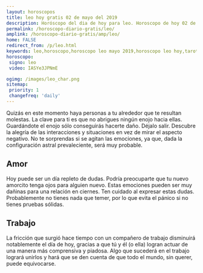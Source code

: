 ```yaml
---
layout: horoscopos
title: leo hoy gratis 02 de mayo del 2019 
description: Horóscopo del dia de hoy para leo. Horoscopo de hoy 02 de mayo del 2019. Las predicciones de amor, trabajo, vida personal gratis.
permalink: /horoscopo-diario-gratis/leo/
amplink: /horoscopo-diario-gratis/amp/leo/
home: FALSE
redirect_from: /p/leo.html
keywords: leo,horoscopo,horoscopo leo mayo 2019,horoscopo leo hoy,tarot leo mayo 2019,horoscopo leo,tarot leo hoy,horoscopo de hoy,horoscopo diario,tarot del amor,horoscopo de hoy leo,horoscopo diario del tarot, Horoscopo de hoy leo 02 de mayo del 2019,horóscopo del día,signos zodiacales 2019, el horoscopo de hoy
horoscopo:
 signo: leo
 video: IASYe3JPNmE

ogimg: /images/leo_char.png
sitemap:
 priority: 1
 changefreq: 'daily'
---
```



Quizás en este momento haya personas a tu alrededor que te resultan molestas. La clave para ti es que no abrigues ningún enojo hacia ellas. Guardándote el enojo sólo conseguirás hacerte daño. Déjalo salir. Descubre la alegría de las interacciones y situaciones en vez de mirar el aspecto negativo. No te sorprendas si se agitan las emociones, ya que, dada la configuración astral prevaleciente, será muy probable.

## Amor

Hoy puede ser un día repleto de dudas. Podría preocuparte que tu nuevo amorcito tenga ojos para alguien nuevo. Estas emociones pueden ser muy dañinas para una relación en ciernes. Ten cuidado al expresar estas dudas. Probablemente no tienes nada que temer, por lo que evita el pánico si no tienes pruebas sólidas.

## Trabajo

La fricción que surgió hace tiempo con un compañero de trabajo disminuirá notablemente el día de hoy, gracias a que tú y él (o ella) logran actuar de una manera más comprensiva y piadosa. Algo que sucederá en el trabajo logrará unirlos y hará que se den cuenta de que todo el mundo, sin querer, puede equivocarse.